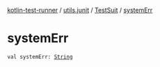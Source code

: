 [kotlin-test-runner](../../index.md) / [utils.junit](../index.md) / [TestSuit](index.md) / [systemErr](./system-err.md)

# systemErr

`val systemErr: `[`String`](https://kotlinlang.org/api/latest/jvm/stdlib/kotlin/-string/index.html)
